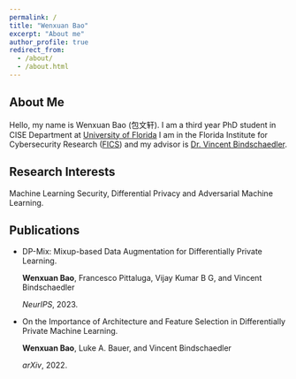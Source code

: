 ```yaml
---
permalink: /
title: "Wenxuan Bao"
excerpt: "About me"
author_profile: true
redirect_from: 
  - /about/
  - /about.html
---
```


About Me
------
Hello, my name is Wenxuan Bao (包文轩). I am a third year PhD student in CISE Department at [University of Florida](https://www.ufl.edu/)
I am in the Florida Institute for Cybersecurity Research ([FICS](https://fics.institute.ufl.edu/)) and my advisor is [Dr. Vincent Bindschaedler](https://vbinds.ch/). 

Research Interests
------
Machine Learning Security, Differential Privacy and Adversarial Machine Learning.

<h2 id="publications"> Publications</h2>

- DP-Mix: Mixup-based Data Augmentation for Differentially Private Learning.

  <b>Wenxuan Bao</b>, Francesco Pittaluga, Vijay Kumar B G, and Vincent Bindschaedler

  *NeurIPS*, 2023.

- On the Importance of Architecture and Feature Selection in Differentially Private Machine Learning.

  <b>Wenxuan Bao</b>, Luke A. Bauer, and Vincent Bindschaedler

  *arXiv*, 2022.





